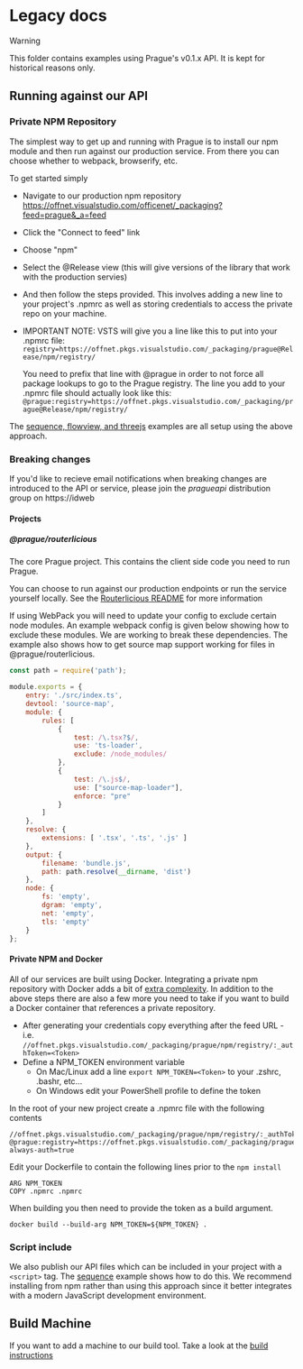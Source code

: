 # Legacy docs

> [!WARNING]
> This folder contains examples using Prague's v0.1.x API. It is kept for historical reasons only.

## Running against our API

### Private NPM Repository

The simplest way to get up and running with Prague is to install our npm module and then run against our production
service. From there you can choose whether to webpack, browserify, etc.

To get started simply
* Navigate to our production npm repository https://offnet.visualstudio.com/officenet/_packaging?feed=prague&_a=feed
* Click the "Connect to feed" link
* Choose "npm"
* Select the @Release view (this will give versions of the library that work with the production servies)
* And then follow the steps provided. This involves adding a new line to your project's .npmrc as well as storing credentials to access the private repo on your machine.
* IMPORTANT NOTE: VSTS will give you a line like this to put into your .npmrc file:
  `registry=https://offnet.pkgs.visualstudio.com/_packaging/prague@Release/npm/registry/`

  You need to prefix that line with @prague in order to not force all package lookups to go to the Prague registry. The line you add to your .npmrc file should actually look like this:
  `@prague:registry=https://offnet.pkgs.visualstudio.com/_packaging/prague@Release/npm/registry/`

The [sequence, flowview, and threejs](./api/examples) examples are all setup using the above approach.

### Breaking changes

If you'd like to recieve email notifications when breaking changes are introduced to the API or service, please join the *pragueapi* distribution group on https://idweb

#### Projects

##### @prague/routerlicious
The core Prague project. This contains the client side code you need to run Prague.

You can choose to run against our production endpoints or run the service yourself locally. See the [Routerlicious
README](../server/routerlicious) for more information

If using WebPack you will need to update your config to exclude certain node modules. An example webpack config is given
below showing how to exclude these modules. We are working to break these dependencies. The example also shows how
to get source map support working for files in @prague/routerlicious.

```javascript
const path = require('path');

module.exports = {
    entry: './src/index.ts',
    devtool: 'source-map',
    module: {
        rules: [
            {
                test: /\.tsx?$/,
                use: 'ts-loader',
                exclude: /node_modules/
            },
            {
                test: /\.js$/,
                use: ["source-map-loader"],
                enforce: "pre"
            }
        ]
    },
    resolve: {
        extensions: [ '.tsx', '.ts', '.js' ]
    },
    output: {
        filename: 'bundle.js',
        path: path.resolve(__dirname, 'dist')
    },
    node: {
        fs: 'empty',
        dgram: 'empty',
        net: 'empty',
        tls: 'empty'
    }
};
```

#### Private NPM and Docker

All of our services are built using Docker. Integrating a private npm repository with Docker adds a bit of [extra complexity](https://docs.npmjs.com/private-modules/docker-and-private-modules). In addition to the above steps there are also a few more you need to take if you want to build a Docker container that references a private repository.

* After generating your credentials copy everything after the feed URL - i.e. `//offnet.pkgs.visualstudio.com/_packaging/prague/npm/registry/:_authToken=<Token>`
* Define a NPM_TOKEN environment variable
    * On Mac/Linux add a line `export NPM_TOKEN=<Token>` to your .zshrc, .bashr, etc...
    * On Windows edit your PowerShell profile to define the token

In the root of your new project create a .npmrc file with the following contents

```
//offnet.pkgs.visualstudio.com/_packaging/prague/npm/registry/:_authToken=${NPM_TOKEN}
@prague:registry=https://offnet.pkgs.visualstudio.com/_packaging/prague/npm/registry/
always-auth=true
```

Edit your Dockerfile to contain the following lines prior to the `npm install`

```
ARG NPM_TOKEN
COPY .npmrc .npmrc
```

When building you then need to provide the token as a build argument.

```
docker build --build-arg NPM_TOKEN=${NPM_TOKEN} .
```

### Script include

We also publish our API files which can be included in your project with a `<script>` tag. The
[sequence](./api/examples/sequence) example shows how to do this. We recommend installing from npm rather than using
this approach since it better integrates with a modern JavaScript development environment.

## Build Machine

If you want to add a machine to our build tool. Take a look at the [build instructions](./build-machine.md)
